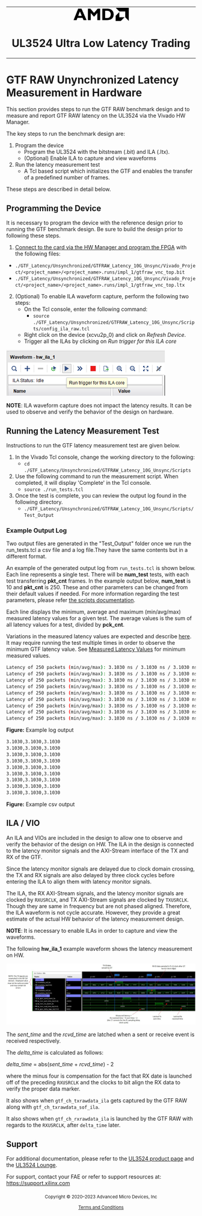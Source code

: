 <table class="sphinxhide" width="100%">
 <tr width="100%">
    <td align="center"><img src="https://raw.githubusercontent.com/Xilinx/Image-Collateral/main/xilinx-logo.png" width="30%"/><h1>UL3524 Ultra Low Latency Trading</h1>
    </td>
 </tr>
</table>

# GTF RAW Unynchronized Latency Measurement in Hardware
This section provides steps to run the GTF RAW benchmark design and to measure and report GTF RAW latency on the UL3524 via the Vivado HW Manager.

The key steps to run the benchmark design are:
1. Program the device
	* Program the UL3524 with the bitstream (.bit) and ILA (.ltx).
	* (Optional) Enable ILA to capture and view waveforms
2. Run the latency measurement test
	* A Tcl based script which initializes the GTF and enables the transfer of a predefined number of frames.  

These steps are described in detail below. 

## Programming the Device
It is necessary to program the device with the reference design prior to running the GTF benchmark design.  Be sure to build the design prior to following these steps.

1. [Connect to the card via the HW Manager and program the FPGA](../../../../Docs/programming_the_device.md) with the following files:
 * `./GTF_Latency/Unsynchronized/GTFRAW_Latency_10G_Unsync/Vivado_Project/<project_name>/<project_name>.runs/impl_1/gtfraw_vnc_top.bit`
* `./GTF_Latency/Unsynchronized/GTFRAW_Latency_10G_Unsync/Vivado_Project/<project_name>/<project_name>.runs/impl_1/gtfraw_vnc_top.ltx`
2. (Optional) To enable ILA waveform capture, perform the following two steps:
	* On the Tcl console, enter the following command:
      * `source ./GTF_Latency/Unsynchronized/GTFRAW_Latency_10G_Unsync/Scripts/config_ila_raw.tcl`
	* Right click on the device (xcvu2p_0) and click on *Refresh Device*.
	* Trigger all the ILAs by clicking on *Run trigger for this ILA core*

![run_trigger](../../../../Docs/Images/run_trigger.png)
	
**NOTE**: ILA waveform capture does not impact the latency results.  It can be used to observe and verify the behavior of the design on hardware.

## Running the Latency Measurement Test
Instructions to run the GTF latency measurement test are given below.

1. In the Vivado Tcl console, change the working directory to the following:
   * `cd ./GTF_Latency/Unsynchronized/GTFRAW_Latency_10G_Unsync/Scripts`
2. Use the following command to run the measurement script.  When completed, it will display 'Complete' in the Tcl console.
   * `source ./run_tests.tcl`
3. Once the test is complete, you can review the output log found in the following directory.
   * `./GTF_Latency/Unsynchronized/GTFRAW_Latency_10G_Unsync/Scripts/Test_Output`

### Example Output Log

Two output files are generated in the "Test_Output" folder once we run the run_tests.tcl a csv file and a log file.They have the same contents but in a different format.

An example of the generated output log from `run_tests.tcl` is shown below.  Each line represents a single test.  There will be **num_test** tests, with each test transferring **pkt_cnt** frames.  In the example output below, **num_test** is 10 and **pkt_cnt** is 250.  These and other parameters can be changed from their default values if needed. For more information regarding the test parameters, please refer [the scripts documentation](../Scripts/README.md#test-parameters).

Each line displays the minimum, average and maximum (min/avg/max) measured latency values for a given test. The average values is the sum of all latency values for a test, divided by **pck_cnt**.  

Variations in the measured latency values are expected and describe [here](../../README.md#variations-on-measured-latency).
It may require running the test multiple times in order to observe the minimum GTF latency value.  See [Measured Latency Values](../../README.md#measured-latency-values) for minimum measured values.

```bash
Latency of 250 packets (min/avg/max): 3.1030 ns / 3.1030 ns / 3.1030 ns
Latency of 250 packets (min/avg/max): 3.1030 ns / 3.1030 ns / 3.1030 ns
Latency of 250 packets (min/avg/max): 3.1030 ns / 3.1030 ns / 3.1030 ns
Latency of 250 packets (min/avg/max): 3.1030 ns / 3.1030 ns / 3.1030 ns
Latency of 250 packets (min/avg/max): 3.1030 ns / 3.1030 ns / 3.1030 ns
Latency of 250 packets (min/avg/max): 3.1030 ns / 3.1030 ns / 3.1030 ns
Latency of 250 packets (min/avg/max): 3.1030 ns / 3.1030 ns / 3.1030 ns
Latency of 250 packets (min/avg/max): 3.1030 ns / 3.1030 ns / 3.1030 ns
Latency of 250 packets (min/avg/max): 3.1030 ns / 3.1030 ns / 3.1030 ns
```
**Figure:** Example log output

```bash
3.1030,3.1030,3.1030 
3.1030,3.1030,3.1030 
3.1030,3.1030,3.1030 
3.1030,3.1030,3.1030 
3.1030,3.1030,3.1030 
3.1030,3.1030,3.1030 
3.1030,3.1030,3.1030 
3.1030,3.1030,3.1030 
3.1030,3.1030,3.1030 
```
**Figure:** Example csv output

## ILA / VIO
An ILA and VIOs are included in the design to allow one to observe and verify the behavior of the design on HW. The ILA in the design is connected to the latency monitor signals and the AXI-Stream interface of the TX and RX of the GTF.

Since the latency monitor signals are delayed due to clock domain crossing, the TX and RX signals are also delayed by three clock cycles before entering the ILA to align them with latency monitor signals.

The ILA, the RX AXI-Stream signals, and the latency monitor signals are clocked by `RXUSRCLK`, and TX AXI-Stream signals are clocked by `TXUSRCLK`. Though they are same in frequency but are not phased aligned. Therefore, the ILA waveform is not cycle accurate. However, they provide a great estimate of the actual HW behavior of the latency measurement design.

**NOTE**: It is necessary to enable ILAs in order to capture and view the waveforms.

The following **hw_ila_1** example waveform shows the latency measurement on HW. 

![gtf_raw_trace_ila_0](Images/gtf_raw_trace_ila_0.jpg)

The *sent_time* and the *rcvd_time* are latched when a sent or receive event is received respectively. 

The *delta_time* is calculated as follows:

*delta_time* = abs(*sent_time* + *rcvd_time*) - 2

where the minus four is compensation for the fact that RX date is launched off of the preceding `RXUSRCLK` and the clocks to bit align the RX data to verify the proper data marker.

It also shows when `gtf_ch_txrawdata_ila` gets captured by the GTF RAW along with `gtf_ch_txrawdata_sof_ila`.

It also shows when `gtf_ch_rxrawdata_ila` is launched by the GTF RAW with regards to the `RXUSRCLK`, after `delta_time` later.

## Support
For additional documentation, please refer to the [UL3524 product page](https://www.xilinx.com/products/boards-and-kits/alveo/ul3524.html) and the [UL3524 Lounge](https://www.xilinx.com/member/ull-ea.html).

For support, contact your FAE or refer to support resources at: https://support.xilinx.com

<p class="sphinxhide" align="center"><sub>Copyright © 2020–2023 Advanced Micro Devices, Inc</sub></p>

<p class="sphinxhide" align="center"><sup><a href="https://www.amd.com/en/corporate/copyright">Terms and Conditions</a></sup></p>
